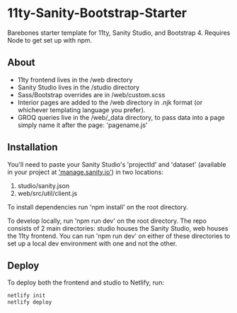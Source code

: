 # 11ty-Sanity-Bootstrap-Starter
Barebones starter template for 11ty, Sanity Studio, and Bootstrap 4. Requires Node to get set up with npm.

## About
- 11ty frontend lives in the /web directory
- Sanity Studio lives in the /studio directory
- Sass/Bootstrap overrides are in /web/custom.scss
- Interior pages are added to the /web directory in .njk format (or whichever templating language you prefer).
- GROQ queries live in the /web/\_data directory, to pass data into a page simply name it after the page: 'pagename.js'

## Installation
You'll need to paste your Sanity Studio's 'projectId' and 'dataset' (available in your project at ['manage.sanity.io'](https://manage.sanity.io)) in two locations:

1) studio/sanity.json
2) web/src/util/client.js

To install dependencies run 'npm install' on the root directory.

To develop locally, run 'npm run dev' on the root directory. The repo consists of 2 main directories: studio houses the Sanity Studio, web houses the 11ty frontend. You can run 'npm run dev' on either of these directories to set up a local dev environment with one and not the other.

## Deploy
To deploy both the frontend and studio to Netlify, run:

```sh
netlify init
netlify deploy
```
